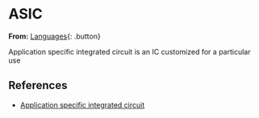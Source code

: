 # ASIC

**From:** [Languages](../languages.md){: .button}

Application specific integrated circuit is an IC customized for a particular use

## References

- [Application specific integrated circuit](https://en.wikipedia.org/wiki/Application-specific_integrated_circuit)
